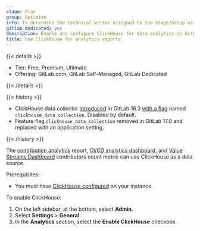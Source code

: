 ```yaml
---
stage: Plan
group: Optimize
info: To determine the technical writer assigned to the Stage/Group associated with this page, see https://handbook.gitlab.com/handbook/product/ux/technical-writing/#assignments
gitlab_dedicated: yes
description: Enable and configure ClickHouse for data analytics in GitLab.
title: Use ClickHouse for analytics reports
---
```


{{< details >}}

- Tier: Free, Premium, Ultimate
- Offering: GitLab.com, GitLab Self-Managed, GitLab Dedicated

{{< /details >}}

{{< history >}}

- ClickHouse data collector [introduced](https://gitlab.com/gitlab-org/gitlab/-/issues/414610) in GitLab 16.3 [with a flag](feature_flags/_index.md) named `clickhouse_data_collection`. Disabled by default.
- Feature flag `clickhouse_data_collection` removed in GitLab 17.0 and replaced with an application setting.

{{< /history >}}

The [contribution analytics](../user/group/contribution_analytics/_index.md) report, [CI/CD analytics dashboard](../user/analytics/ci_cd_analytics.md), and [Value Streams Dashboard](../user/analytics/value_streams_dashboard.md#dashboard-metrics-and-drill-down-reports) contributors count metric can use ClickHouse as a data source.

Prerequisites:

- You must have [ClickHouse configured](../integration/clickhouse.md) on your instance.

To enable ClickHouse:

1. On the left sidebar, at the bottom, select **Admin**.
1. Select **Settings** > **General**.
1. In the **Analytics** section, select the **Enable ClickHouse** checkbox.
